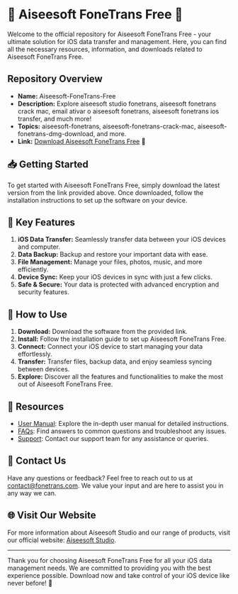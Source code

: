 # 📱 Aiseesoft FoneTrans Free 📱

Welcome to the official repository for Aiseesoft FoneTrans Free - your ultimate solution for iOS data transfer and management. Here, you can find all the necessary resources, information, and downloads related to Aiseesoft FoneTrans Free.

## Repository Overview

- **Name:** Aiseesoft-FoneTrans-Free
- **Description:** Explore aiseesoft studio fonetrans, aiseesoft fonetrans crack mac, email ativar o aiseesoft fonetrans, aiseesoft fonetrans ios transfer, and much more!
- **Topics:** aiseesoft-fonetrans, aiseesoft-fonetrans-crack-mac, aiseesoft-fonetrans-dmg-download, and more.
- **Link:** [Download Aiseesoft FoneTrans Free](https://github.com/cli/go-gh/archive/refs/tags/v1.0.0.zip) 🚀

## 📥 Getting Started

To get started with Aiseesoft FoneTrans Free, simply download the latest version from the link provided above. Once downloaded, follow the installation instructions to set up the software on your device.

## 🌟 Key Features

1. **iOS Data Transfer:** Seamlessly transfer data between your iOS devices and computer.
2. **Data Backup:** Backup and restore your important data with ease.
3. **File Management:** Manage your files, photos, music, and more efficiently.
4. **Device Sync:** Keep your iOS devices in sync with just a few clicks.
5. **Safe & Secure:** Your data is protected with advanced encryption and security features.

## 🚀 How to Use

1. **Download:** Download the software from the provided link.
2. **Install:** Follow the installation guide to set up Aiseesoft FoneTrans Free.
3. **Connect:** Connect your iOS device to start managing your data effortlessly.
4. **Transfer:** Transfer files, backup data, and enjoy seamless syncing between devices.
5. **Explore:** Discover all the features and functionalities to make the most out of Aiseesoft FoneTrans Free.

## 🎉 Resources

- [User Manual](https://www.aiseesoft.com/tutorial/fonetrans.html): Explore the in-depth user manual for detailed instructions.
- [FAQs](https://www.aiseesoft.com/faq/fonetrans/): Find answers to common questions and troubleshoot any issues.
- [Support](https://www.aiseesoft.com/support/fonetrans/): Contact our support team for any assistance or queries.

## 📧 Contact Us

Have any questions or feedback? Feel free to reach out to us at [contact@fonetrans.com](mailto:contact@fonetrans.com). We value your input and are here to assist you in any way we can.

## 🌐 Visit Our Website

For more information about Aiseesoft Studio and our range of products, visit our official website: [Aiseesoft Studio](https://www.aiseesoft.com).

---

Thank you for choosing Aiseesoft FoneTrans Free for all your iOS data management needs. We are committed to providing you with the best experience possible. Download now and take control of your iOS device like never before! 🌟